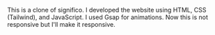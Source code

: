 This is a clone of significo. 
I developed the website using HTML, CSS (Tailwind), and JavaScript.
I used Gsap for animations.
Now this is not responsive but I'll make it responsive.
